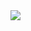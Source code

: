 <picture>
<source 
  srcset="https://github-readme-stats.vercel.app/api?username=lrnsxdev&show_icons=true&theme=dark"
  media="(prefers-color-scheme: dark)"
/>
<source
  srcset="https://github-readme-stats.vercel.app/api?username=lrnsxdev&show_icons=true"
  media="(prefers-color-scheme: light), (prefers-color-scheme: no-preference)"
/>
<img src="https://github-readme-stats.vercel.app/api?username=lrnsxdev&show_icons=true" />
</picture>
